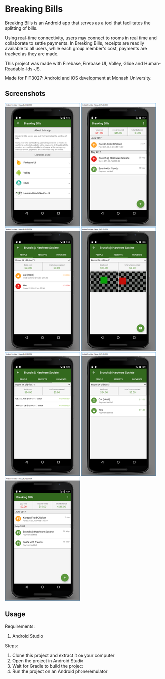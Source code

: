 # Breaking Bills

Breaking Bills is an Android app that serves as a tool that facilitates the splitting of bills.

Using real-time connectivity, users may connect to rooms in real time and collaborate to settle payments. In Breaking Bills, receipts are readily available to all users, while each group member's cost, payments are tracked as they are made.

This project was made with Firebase, Firebase UI, Volley, Glide and Human-Readable-Ids-JS.

Made for FIT3027: Android and iOS development at Monash University.

## Screenshots
<div>
  <img src="/screenshots/screenshot1.png" width="240">
  <img src="/screenshots/screenshot2.png" width="240">
  <img src="/screenshots/screenshot3.png" width="240">
  <img src="/screenshots/screenshot4.png" width="240">
  <img src="/screenshots/screenshot5.png" width="240">
  <img src="/screenshots/screenshot6.png" width="240">
  <img src="/screenshots/screenshot7.png" width="240">
</div>

## Usage ##

Requirements:

1. Android Studio

Steps:

1. Clone this project and extract it on your computer
2. Open the project in Android Studio
3. Wait for Gradle to build the project
4. Run the project on an Android phone/emulator
